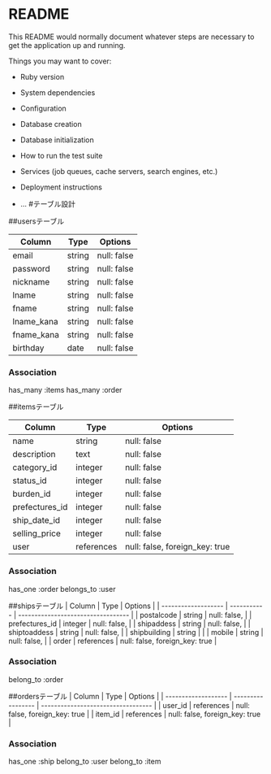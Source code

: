 # README

This README would normally document whatever steps are necessary to get the
application up and running.

Things you may want to cover:

* Ruby version

* System dependencies

* Configuration

* Database creation

* Database initialization

* How to run the test suite

* Services (job queues, cache servers, search engines, etc.)

* Deployment instructions

* ...
#テーブル設計

##usersテーブル

| Column     | Type     | Options     |
| ---------- | -------- | ----------- |
| email      | string   | null: false |
| password   | string   | null: false |
| nickname   | string   | null: false |
| lname      | string   | null: false |
| fname      | string   | null: false |
| lname_kana | string   | null: false |
| fname_kana | string   | null: false |
| birthday   | date     | null: false |

### Association
has_many :items
has_many :order


##itemsテーブル

| Column            | Type        | Options                        |
| ----------------- | ----------- | ------------------------------ |
| name              | string      | null: false                    |
| description       | text        | null: false                    |
| category_id       | integer     | null: false                    |
| status_id         | integer     | null: false                    |
| burden_id         | integer     | null: false                    |
| prefectures_id    | integer     | null: false                    |
| ship_date_id      | integer     | null: false                    |
| selling_price     | integer     | null: false                    |
| user              | references  | null: false, foreign_key: true |


### Association
has_one :order
belongs_to :user


##shipsテーブル
| Column              | Type        | Options                            |
| ------------------- | ----------- | ---------------------------------- |
| postalcode          | string      |  null: false,                      |
| prefectures_id      | integer     |  null: false,                      |
| shipaddess          | string      |  null: false,                      |
| shiptoaddess        | string      |  null: false,                      |
| shipbuilding        | string      |                                    |
| mobile              | string      |  null: false,                      |
| order               | references  |  null: false, foreign_key: true    |

### Association
belong_to :order

##ordersテーブル
| Column              | Type              | Options                            |
| ------------------- | ----------------- | ---------------------------------- |
| user_id             | references        |  null: false, foreign_key: true    |
| item_id             | references        |  null: false, foreign_key: true    |
### Association
has_one :ship
belong_to :user
belong_to :item